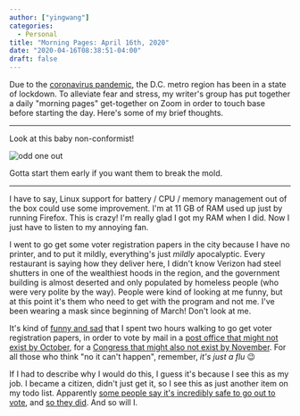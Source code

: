 ```yaml
---
author: ["yingwang"]
categories:
  - Personal
title: "Morning Pages: April 16th, 2020"
date: "2020-04-16T08:38:51-04:00"
draft: false
---
```


Due to the [coronavirus
pandemic](https://en.wikipedia.org/wiki/2019-20_coronavirus_pandemic), the D.C.
metro region has been in a state of lockdown. To alleviate fear and stress, my
writer's group has put together a daily "morning pages" get-together on Zoom in
order to touch base before starting the day. Here's some of my brief thoughts.

---

Look at this baby non-conformist!

![odd one out](/img/posts/2020/04/16/morning_pages.png)

Gotta start them early if you want them to break the mold.

---

I have to say, Linux support for battery / CPU / memory management out of the
box could use some improvement. I'm at 11 GB of RAM used up just by running
Firefox. This is crazy! I'm really glad I got my RAM when I did. Now I just have
to listen to my annoying fan.

I went to go get some voter registration papers in the city because I have no
printer, and to put it mildly, everything's just _mildly_ apocalyptic. Every
restaurant is saying how they deliver here, I didn't know Verizon had steel
shutters in one of the wealthiest hoods in the region, and the government
building is almost deserted and only populated by homeless people (who were very
polite by the way). People were kind of looking at me funny, but at this point
it's them who need to get with the program and not me. I've been wearing a mask
since beginning of March! Don't look at me.

It's kind of [funny and sad](https://www.reddit.com/r/FunnyandSad/) that I spent
two hours walking to go get voter registration papers, in order to vote by mail
in a [post office that might not exist by
October](https://www.cbsnews.com/news/united-states-postal-service-post-office-money-october-coronavirus-pandemic/),
for a [Congress that might also not exist by
November](https://www.cbsnews.com/news/trump-threatens-to-adjourn-congress-it-would-be-unprecedented/).
For all those who think "no it can't happen", remember, _it's just a flu_ :wink:

If I had to describe why I would do this, I guess it's because I see this as my
job. I became a citizen, didn't just get it, so I see this as just another item
on my todo list. Apparently [some people say it's incredibly safe to go out to
vote](https://talkingpointsmemo.com/news/wisconsin-speaker-robin-vos-2020-elections),
and [so they did](https://www.bbc.com/news/world-us-canada-52279608). And so
will I.
